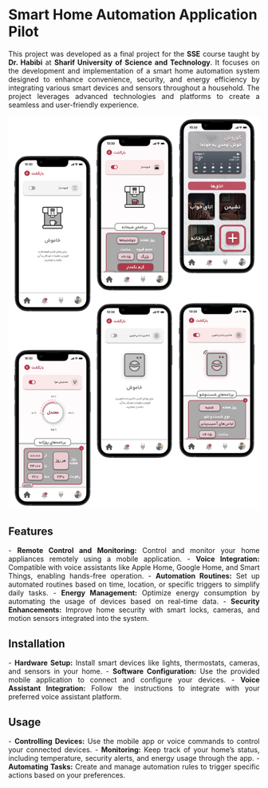 # Smart Home Automation Application Pilot

<p align="justify">
This project was developed as a final project for the <strong>SSE</strong> course taught by <strong>Dr. Habibi</strong> at <strong>Sharif University of Science and Technology</strong>. It focuses on the development and implementation of a smart home automation system designed to enhance convenience, security, and energy efficiency by integrating various smart devices and sensors throughout a household. The project leverages advanced technologies and platforms to create a seamless and user-friendly experience.
</p>

<p align="center">
  <img src="./Banner.png" alt="Banner">
</p>

## Features

<p align="justify">
- <strong>Remote Control and Monitoring:</strong> Control and monitor your home appliances remotely using a mobile application.  
- <strong>Voice Integration:</strong> Compatible with voice assistants like Apple Home, Google Home, and Smart Things, enabling hands-free operation.  
- <strong>Automation Routines:</strong> Set up automated routines based on time, location, or specific triggers to simplify daily tasks.  
- <strong>Energy Management:</strong> Optimize energy consumption by automating the usage of devices based on real-time data.  
- <strong>Security Enhancements:</strong> Improve home security with smart locks, cameras, and motion sensors integrated into the system.
</p>

## Installation

<p align="justify">
- <strong>Hardware Setup:</strong> Install smart devices like lights, thermostats, cameras, and sensors in your home.  
- <strong>Software Configuration:</strong> Use the provided mobile application to connect and configure your devices.  
- <strong>Voice Assistant Integration:</strong> Follow the instructions to integrate with your preferred voice assistant platform.
</p>

## Usage

<p align="justify">
- <strong>Controlling Devices:</strong> Use the mobile app or voice commands to control your connected devices.  
- <strong>Monitoring:</strong> Keep track of your home’s status, including temperature, security alerts, and energy usage through the app.  
- <strong>Automating Tasks:</strong> Create and manage automation rules to trigger specific actions based on your preferences.
</p>
